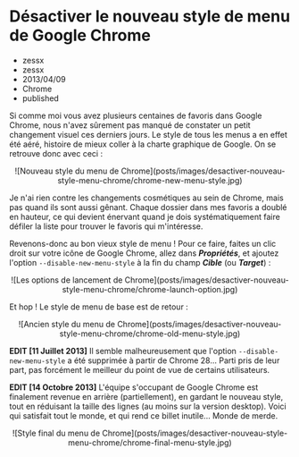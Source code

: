 # Désactiver le nouveau style de menu de Google Chrome
- zessx
- zessx
- 2013/04/09
- Chrome
- published

Si comme moi vous avez plusieurs centaines de favoris dans Google Chrome, nous n'avez sûrement pas manqué de constater un petit changement visuel ces derniers jours. Le style de tous les menus a en effet été aéré, histoire de mieux coller à la charte graphique de Google. On se retrouve donc avec ceci :

<center>![Nouveau style du menu de Chrome](posts/images/desactiver-nouveau-style-menu-chrome/chrome-new-menu-style.jpg)</center>

Je n'ai rien contre les changements cosmétiques au sein de Chrome, mais pas quand ils sont aussi gênant. Chaque dossier dans mes favoris a doublé en hauteur, ce qui devient énervant quand je dois systématiquement faire défiler la liste pour trouver le favoris qui m'intéresse.

Revenons-donc au bon vieux style de menu ! Pour ce faire, faites un clic droit sur votre icône de Google Chrome, allez dans ***Propriétés***, et ajoutez l'option `--disable-new-menu-style` à la fin du champ ***Cible*** (ou ***Target***) :

<center>![Les options de lancement de Chrome](posts/images/desactiver-nouveau-style-menu-chrome/chrome-launch-option.jpg)</center>

Et hop ! Le style de menu de base est de retour :

<center>![Ancien style du menu de Chrome](posts/images/desactiver-nouveau-style-menu-chrome/chrome-old-menu-style.jpg)</center>

**EDIT [11 Juillet 2013]**
Il semble malheureusement que l'option `--disable-new-menu-style` a été supprimée à partir de Chrome 28... Parti pris de leur part, pas forcément le meilleur du point de vue de certains utilisateurs.

**EDIT [14 Octobre 2013]**
L'équipe s'occupant de Google Chrome est finalement revenue en arrière (partiellement), en gardant le nouveau style, tout en réduisant la taille des lignes (au moins sur la version desktop). Voici qui satisfait tout le monde, et qui rend ce billet inutile... Monde de merde.

<center>![Style final du menu de Chrome](posts/images/desactiver-nouveau-style-menu-chrome/chrome-final-menu-style.jpg)</center>